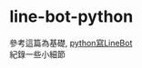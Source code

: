 # line-bot-python

參考這篇為基礎, [python寫LineBot](https://shareboxnow.com/line-bot-python-part-2/#i) <br/>
紀錄一些小細節 
